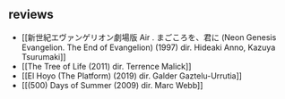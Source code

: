 ## reviews
- [[新世紀エヴァンゲリオン劇場版 Air . まごころを、君に (Neon Genesis Evangelion. The End of Evangelion) (1997) dir. Hideaki Anno, Kazuya Tsurumaki]]
- [[The Tree of Life (2011) dir. Terrence Malick]]
- [[El Hoyo (The Platform) (2019) dir. Galder Gaztelu-Urrutia]]
- [[(500) Days of Summer (2009) dir. Marc Webb]]